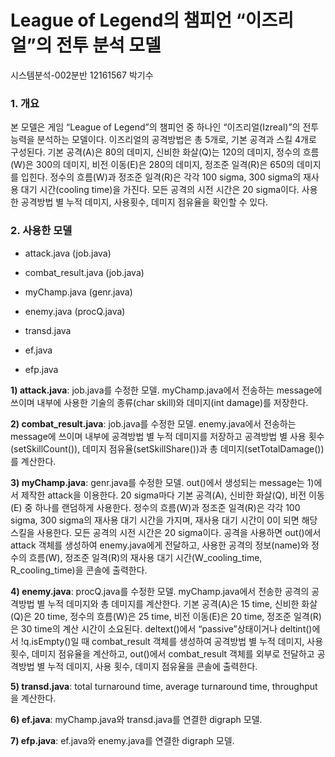 # League of Legend의 챔피언 “이즈리얼”의 전투 분석 모델</h1>
시스템분석-002분반 12161567 박기수

<h3>1.	개요</h3>
본 모델은 게임 “League of Legend”의 챔피언 중 하나인 “이즈리얼(Izreal)”의 전투 능력을 분석하는 모델이다. 이즈리얼의 공격방법은 총 5개로, 기본 공격과 스킬 4개로 구성된다. 기본 공격(A)은 80의 데미지, 신비한 화살(Q)는 120의 데미지, 정수의 흐름(W)은 300의 데미지, 비전 이동(E)은 280의 데미지, 정조준 일격(R)은 650의 데미지를 입힌다. 정수의 흐름(W)과 정조준 일격(R)은 각각 100 sigma, 300 sigma의 재사용 대기 시간(cooling time)을 가진다. 모든 공격의 시전 시간은 20 sigma이다. 사용한 공격방법 별 누적 데미지, 사용횟수, 데미지 점유율을 확인할 수 있다.

<h3>2.	사용한 모델</h3>

-	attack.java (job.java)    

-	combat_result.java (job.java)   

-	myChamp.java (genr.java)    

-	enemy.java (procQ.java)    

-	transd.java

-	ef.java

-	efp.java

**1)	attack.java**: job.java를 수정한 모델. myChamp.java에서 전송하는 message에 쓰이며 내부에 사용한 기술의 종류(char skill)와 데미지(int damage)를 저장한다.

**2)	combat_result.java**: job.java를 수정한 모델. enemy.java에서 전송하는 message에 쓰이며 내부에 공격방법 별 누적 데미지를 저장하고 공격방법 별 사용 횟수(setSkillCount()), 데미지 점유율(setSkillShare())과 총 데미지(setTotalDamage())를 계산한다.

**3)	myChamp.java**: genr.java를 수정한 모델. out()에서 생성되는 message는 1)에서 제작한 attack을 이용한다. 20 sigma마다 기본 공격(A), 신비한 화살(Q), 비전 이동(E) 중 하나를 랜덤하게 사용한다. 정수의 흐름(W)과 정조준 일격(R)은 각각 100 sigma, 300 sigma의 재사용 대기 시간을 가지며, 재사용 대기 시간이 0이 되면 해당 스킬을 사용한다. 모든 공격의 시전 시간은 20 sigma이다. 공격을 사용하면 out()에서 attack 객체를 생성하여 enemy.java에게 전달하고, 사용한 공격의 정보(name)와 정수의 흐름(W), 정조준 일격(R)의 재사용 대기 시간(W_cooling_time, R_cooling_time)을 콘솔에 출력한다. 

**4)	enemy.java**: procQ.java를 수정한 모델. myChamp.java에서 전송한 공격의 공격방법 별 누적 데미지와 총 데미지를 계산한다. 기본 공격(A)은 15 time, 신비한 화살(Q)은 20 time, 정수의 흐름(W)은 25 time, 비전 이동(E)은 20 time, 정조준 일격(R)은 30 time의 계산 시간이 소요된다. deltext()에서 “passive”상태이거나 deltint()에서 !q.isEmpty()일 때 combat_result 객체를 생성하여 공격방법 별 누적 데미지, 사용 횟수, 데미지 점유율을 계산하고, out()에서 combat_result 객체를 외부로 전달하고 공격방법 별 누적 데미지, 사용 횟수, 데미지 점유율을 콘솔에 출력한다.

**5)	transd.java**: total turnaround time, average turnaround time, throughput을 계산한다.

**6)	ef.java**: myChamp.java와 transd.java를 연결한 digraph 모델.

**7)	efp.java**: ef.java와 enemy.java를 연결한 digraph 모델.
